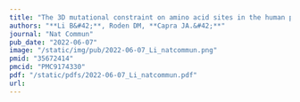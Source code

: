 ```yaml
---
title: "The 3D mutational constraint on amino acid sites in the human proteome"
authors: "**Li B&#42;**, Roden DM, **Capra JA.&#42;**"
journal: "Nat Commun"
pub_date: "2022-06-07"
image: "/static/img/pub/2022-06-07_Li_natcommun.png"
pmid: "35672414"
pmcid: "PMC9174330"
pdf: "/static/pdfs/2022-06-07_Li_natcommun.pdf"
url: 
---
```

